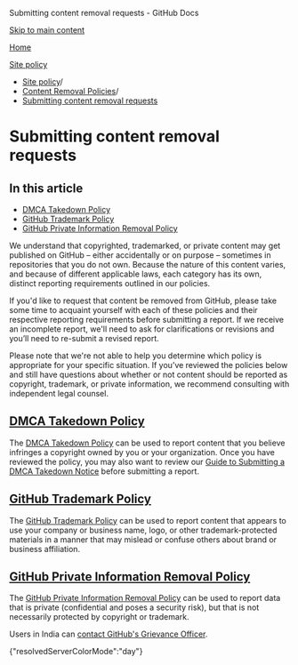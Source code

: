Submitting content removal requests - GitHub Docs

[Skip to main content](#main-content)

[Home](/de)

[Site policy](/de/site-policy)

* [Site policy](/de/site-policy)/
* [Content Removal Policies](/de/site-policy/content-removal-policies)/
* [Submitting content removal requests](/de/site-policy/content-removal-policies/submitting-content-removal-requests)

Submitting content removal requests
==========

In this article
----------

* [DMCA Takedown Policy](#dmca-takedown-policy)
* [GitHub Trademark Policy](#github-trademark-policy)
* [GitHub Private Information Removal Policy](#github-private-information-removal-policy)

We understand that copyrighted, trademarked, or private content may get published on GitHub – either accidentally or on purpose – sometimes in repositories that you do not own. Because the nature of this content varies, and because of different applicable laws, each category has its own, distinct reporting requirements outlined in our policies.

If you'd like to request that content be removed from GitHub, please take some time to acquaint yourself with each of these policies and their respective reporting requirements before submitting a report. If we receive an incomplete report, we'll need to ask for clarifications or revisions and you’ll need to re-submit a revised report.

Please note that we're not able to help you determine which policy is appropriate for your specific situation. If you’ve reviewed the policies below and still have questions about whether or not content should be reported as copyright, trademark, or private information, we recommend consulting with independent legal counsel.

[DMCA Takedown Policy](#dmca-takedown-policy)
----------

The [DMCA Takedown Policy](/de/site-policy/content-removal-policies/dmca-takedown-policy) can be used to report content that you believe infringes a copyright owned by you or your organization. Once you have reviewed the policy, you may also want to review our [Guide to Submitting a DMCA Takedown Notice](/de/site-policy/content-removal-policies/guide-to-submitting-a-dmca-takedown-notice) before submitting a report.

[GitHub Trademark Policy](#github-trademark-policy)
----------

The [GitHub Trademark Policy](/de/site-policy/content-removal-policies/github-trademark-policy) can be used to report content that appears to use your company or business name, logo, or other trademark-protected materials in a manner that may mislead or confuse others about brand or business affiliation.

[GitHub Private Information Removal Policy](#github-private-information-removal-policy)
----------

The [GitHub Private Information Removal Policy](/de/site-policy/content-removal-policies/github-private-information-removal-policy) can be used to report data that is private (confidential and poses a security risk), but that is not necessarily protected by copyright or trademark.

Users in India can [contact GitHub's Grievance Officer](https://support.github.com/contact/india-grievance-officer).

{"resolvedServerColorMode":"day"}
